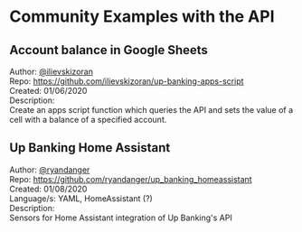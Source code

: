 # Community Examples with the API

## Account balance in Google Sheets
Author: [@ilievskizoran](https://github.com/ilievskizoran)\
Repo: https://github.com/ilievskizoran/up-banking-apps-script \
Created: 01/06/2020\
Description:\
Create an apps script function which queries the API and sets the value of a cell with a balance of a specified account.

## Up Banking Home Assistant
Author: [@ryandanger](https://github.com/ryandanger)\
Repo: https://github.com/ryandanger/up_banking_homeassistant \
Created: 01/08/2020\
Language/s: YAML, HomeAssistant (?)\
Description:\
Sensors for Home Assistant integration of Up Banking's API
